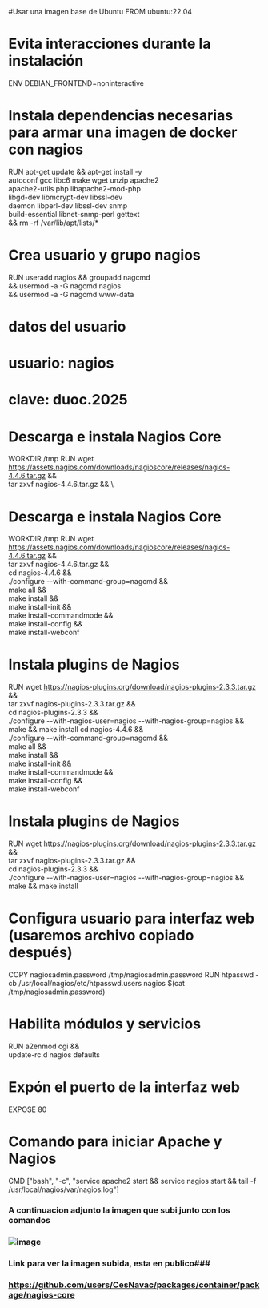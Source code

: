  #Usar una imagen base de Ubuntu
FROM ubuntu:22.04

# Evita interacciones durante la instalación
ENV DEBIAN_FRONTEND=noninteractive

# Instala dependencias necesarias para armar una imagen de docker con nagios
RUN apt-get update && apt-get install -y \
    autoconf gcc libc6 make wget unzip apache2 \
    apache2-utils php libapache2-mod-php \
    libgd-dev libmcrypt-dev libssl-dev \
    daemon libperl-dev libssl-dev snmp \
    build-essential libnet-snmp-perl gettext \
    && rm -rf /var/lib/apt/lists/*

# Crea usuario y grupo nagios
RUN useradd nagios && groupadd nagcmd \
    && usermod -a -G nagcmd nagios \
    && usermod -a -G nagcmd www-data
# datos del usuario
# usuario: nagios
# clave: duoc.2025


# Descarga e instala Nagios Core
WORKDIR /tmp
RUN wget https://assets.nagios.com/downloads/nagioscore/releases/nagios-4.4.6.tar.gz && \
    tar zxvf nagios-4.4.6.tar.gz && \
# Descarga e instala Nagios Core
WORKDIR /tmp
RUN wget https://assets.nagios.com/downloads/nagioscore/releases/nagios-4.4.6.tar.gz && \
    tar zxvf nagios-4.4.6.tar.gz && \
    cd nagios-4.4.6 && \
    ./configure --with-command-group=nagcmd && \
    make all && \
    make install && \
    make install-init && \
    make install-commandmode && \
    make install-config && \
    make install-webconf

# Instala plugins de Nagios
RUN wget https://nagios-plugins.org/download/nagios-plugins-2.3.3.tar.gz && \
    tar zxvf nagios-plugins-2.3.3.tar.gz && \
    cd nagios-plugins-2.3.3 && \
    ./configure --with-nagios-user=nagios --with-nagios-group=nagios && \
    make && make install
    cd nagios-4.4.6 && \
    ./configure --with-command-group=nagcmd && \
    make all && \
    make install && \
    make install-init && \
    make install-commandmode && \
    make install-config && \
    make install-webconf
# Instala plugins de Nagios
RUN wget https://nagios-plugins.org/download/nagios-plugins-2.3.3.tar.gz && \
    tar zxvf nagios-plugins-2.3.3.tar.gz && \
    cd nagios-plugins-2.3.3 && \
    ./configure --with-nagios-user=nagios --with-nagios-group=nagios && \
    make && make install

# Configura usuario para interfaz web (usaremos archivo copiado después)
COPY nagiosadmin.password /tmp/nagiosadmin.password
RUN htpasswd -cb /usr/local/nagios/etc/htpasswd.users nagios $(cat /tmp/nagiosadmin.password)

# Habilita módulos y servicios
RUN a2enmod cgi && \
    update-rc.d nagios defaults

# Expón el puerto de la interfaz web
EXPOSE 80

# Comando para iniciar Apache y Nagios
CMD ["bash", "-c", "service apache2 start && service nagios start && tail -f /usr/local/nagios/var/nagios.log"]
### A continuacion adjunto la imagen que subi junto con los comandos ###
### ![image](https://github.com/user-attachments/assets/d1141c41-01cf-4bc0-95fd-20e809cc37fb)
### Link para ver la imagen subida, esta en publico###
### https://github.com/users/CesNavac/packages/container/package/nagios-core 
